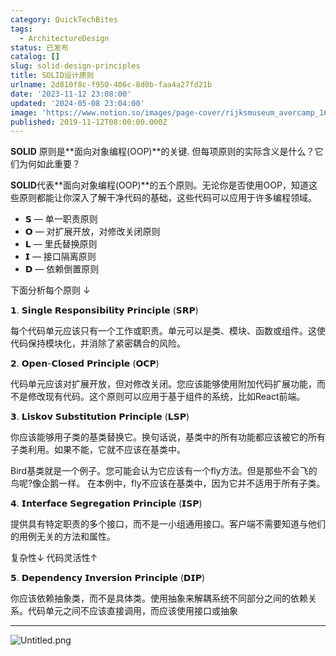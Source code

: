 ```yaml
---
category: QuickTechBites
tags:
  - ArchitectureDesign
status: 已发布
catalog: []
slug: solid-design-principles
title: SOLID设计原则
urlname: 2d810f8c-f950-406c-8d0b-faa4a27fd21b
date: '2023-11-12 23:08:00'
updated: '2024-05-08 23:04:00'
image: 'https://www.notion.so/images/page-cover/rijksmuseum_avercamp_1620.jpg'
published: 2019-11-12T08:00:00.000Z
---
```


**SOLID** 原则是**面向对象编程(OOP)**的关键. 但每项原则的实际含义是什么？它们为何如此重要？


**SOLID**代表**面向对象编程(OOP)**的五个原则。无论你是否使用OOP，知道这些原则都能让你深入了解干净代码的基础，这些代码可以应用于许多编程领域。

- 𝗦 — 单一职责原则
- 𝗢 — 对扩展开放，对修改关闭原则
- 𝗟 — 里氏替换原则
- 𝗜 — 接口隔离原则
- 𝗗 — 依赖倒置原则

下面分析每个原则 ↓


𝟭. 𝗦𝗶𝗻𝗴𝗹𝗲 𝗥𝗲𝘀𝗽𝗼𝗻𝘀𝗶𝗯𝗶𝗹𝗶𝘁𝘆 𝗣𝗿𝗶𝗻𝗰𝗶𝗽𝗹𝗲 (𝗦𝗥𝗣)


每个代码单元应该只有一个工作或职责。单元可以是类、模块、函数或组件。这使代码保持模块化，并消除了紧密耦合的风险。


𝟮. 𝗢𝗽𝗲𝗻-𝗖𝗹𝗼𝘀𝗲𝗱 𝗣𝗿𝗶𝗻𝗰𝗶𝗽𝗹𝗲 (𝗢𝗖𝗣)


代码单元应该对扩展开放，但对修改关闭。您应该能够使用附加代码扩展功能，而不是修改现有代码。这个原则可以应用于基于组件的系统，比如React前端。


𝟯. 𝗟𝗶𝘀𝗸𝗼𝘃 𝗦𝘂𝗯𝘀𝘁𝗶𝘁𝘂𝘁𝗶𝗼𝗻 𝗣𝗿𝗶𝗻𝗰𝗶𝗽𝗹𝗲 (𝗟𝗦𝗣)


你应该能够用子类的基类替换它。换句话说，基类中的所有功能都应该被它的所有子类利用。如果不能，它就不应该在基类中。


Bird基类就是一个例子。您可能会认为它应该有一个fly方法。但是那些不会飞的鸟呢?像企鹅一样。
在本例中，fly不应该在基类中，因为它并不适用于所有子类。


𝟰. 𝗜𝗻𝘁𝗲𝗿𝗳𝗮𝗰𝗲 𝗦𝗲𝗴𝗿𝗲𝗴𝗮𝘁𝗶𝗼𝗻 𝗣𝗿𝗶𝗻𝗰𝗶𝗽𝗹𝗲 (𝗜𝗦𝗣)


提供具有特定职责的多个接口，而不是一小组通用接口。客户端不需要知道与他们的用例无关的方法和属性。


复杂性↓
代码灵活性↑


𝟱. 𝗗𝗲𝗽𝗲𝗻𝗱𝗲𝗻𝗰𝘆 𝗜𝗻𝘃𝗲𝗿𝘀𝗶𝗼𝗻 𝗣𝗿𝗶𝗻𝗰𝗶𝗽𝗹𝗲 (𝗗𝗜𝗣)


你应该依赖抽象类，而不是具体类。使用抽象来解耦系统不同部分之间的依赖关系。代码单元之间不应该直接调用，而应该使用接口或抽象


---


![Untitled.png](https://prod-files-secure.s3.us-west-2.amazonaws.com/5d24fe63-e567-4804-86f9-9fdc62e13082/6fc4afd3-478b-4aaf-9884-0a3f8e406a71/Untitled.png?X-Amz-Algorithm=AWS4-HMAC-SHA256&X-Amz-Content-Sha256=UNSIGNED-PAYLOAD&X-Amz-Credential=ASIAZI2LB46636ZRPTYF%2F20250315%2Fus-west-2%2Fs3%2Faws4_request&X-Amz-Date=20250315T213301Z&X-Amz-Expires=3600&X-Amz-Security-Token=IQoJb3JpZ2luX2VjEMb%2F%2F%2F%2F%2F%2F%2F%2F%2F%2FwEaCXVzLXdlc3QtMiJGMEQCIH5RFhax2CN0qSDllkRcA2ZhQgJO%2FVJML22AsA9V7HSzAiALDKxMcSD%2BHHOwODGLYy%2BQP32lrhwlgXZVR9CA1vWvWCr%2FAwgfEAAaDDYzNzQyMzE4MzgwNSIMsNCnY6Cs44IRiZ7XKtwDPOUNIxjsbcDS%2FLSDlOs85OD65XruBqlqUlaSxivfrmqHrY6qoAgj3JZhQBPqinZM3eCT%2FHXkLCmyP47nulgf3jMElAV1Yri5%2F%2BoGi8JoGGWhVeKCEtdO52kyitoac%2FaYgeCePSf1PppxgUoKz44H5VUTM408y1G59aZJMuZhrld2Yd2jPxZX6%2F8DRq2CXlFI82Qo%2Fuixxs2Jie4gakPjWrApJ4PrxlsR5AOhC5%2Fgb27MwTOylEsqdO%2BDHyZoRPbi2Q6qSwQoq8uT7DhirEInRtNfiOJYBESwWjabMImEM0VZxMZvc0vfhlgZHu3z5OU1NLPnyHO479f6LQmWe5Z2ZIDFpcolL7A9R18uH34P86OaIt%2F9043bzhi8LhSiRrTuRRfs5vWpCnOQ8Mvn71lciyr1Y2gWiOw3y9neNSHo%2BANoE%2BIT6NwZz50ai5Eje6APcJichEOaxdZdznRQm7HhryRPW0dh06GRuAn%2BK3h4SILvlJEJTjzyq0y7InIobw5itiKBsmHSd7md1kDkYoaxsCQoFnextRY7oZ1wuigWnJ%2FTmp2WJMpZWQfktgzvVAuEYSMFdkkseh6i08rqWAS60ps6DcYctRZvgrsbOGyVG5pUnAO5klqJyTWr7r0w%2FeDXvgY6pgHiKQDPdYIuurgnxRzGAFfzEWbvoBGfWqqE%2BOv%2F67c50bXDstPNW0VofJe%2BxfbDzUsoboySajnczC72uAsRF4j5W%2FAjoijRaJgJNxeLuhI5GqBlURvotaEGguohS3XXw2E8Yz1HMgH6NTbEtuAr%2FNARhX%2FaKrdAoKMJGv8zJ2qXDhjhbfM5AaKvmEsr2pRaQy8Q8BVJ1NEswhrKRHSvqahflmtwxVwF&X-Amz-Signature=ab7e37a32cd02eabbdf2020b8b9366c59229e0fc3b7c89faa20e63ff9da6d19b&X-Amz-SignedHeaders=host&x-id=GetObject)

